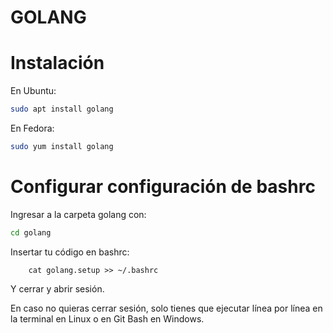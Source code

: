 GOLANG
======

# Instalación

En Ubuntu:

```bash
sudo apt install golang
```

En Fedora:

```bash
sudo yum install golang
```

# Configurar configuración de bashrc

Ingresar a la carpeta golang con:

```bash
cd golang
```

Insertar tu código en bashrc:

```
	cat golang.setup >> ~/.bashrc
```

Y cerrar y abrir sesión.

En caso no quieras cerrar sesión, solo tienes que
ejecutar línea por línea en la terminal en Linux
o en Git Bash en Windows.
